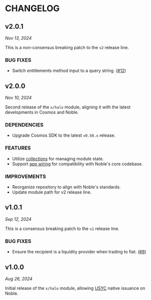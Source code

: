 # CHANGELOG

## v2.0.1

*Nov 13, 2024*

This is a non-consensus breaking patch to the `v2` release line.

### BUG FIXES

- Switch entitlements method input to a query string. ([#12](https://github.com/noble-assets/halo/pull/12))

## v2.0.0

*Nov 10, 2024*

Second release of the `x/halo` module, aligning it with the latest developments in Cosmos and Noble.

### DEPENDENCIES

- Upgrade Cosmos SDK to the latest `v0.50.x` release.

### FEATURES

- Utilize [collections](https://docs.cosmos.network/v0.50/build/packages/collections) for managing module state.
- Support [app wiring](https://docs.cosmos.network/v0.50/build/building-apps/app-go-v2) for compatibility with Noble's core codebase.

### IMPROVEMENTS

- Reorganize repository to align with Noble's standards.
- Update module path for v2 release line.

## v1.0.1

*Sep 12, 2024*

This is a consensus breaking patch to the `v1` release line.

### BUG FIXES

- Ensure the recipient is a liquidity provider when trading to fiat. ([#8](https://github.com/noble-assets/halo/pull/8))

## v1.0.0

*Aug 26, 2024*

Initial release of the `x/halo` module, allowing [USYC](https://usyc.hashnote.com) native issuance on Noble.

